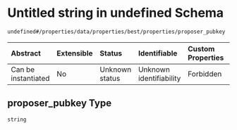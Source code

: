 # Untitled string in undefined Schema

```txt
undefined#/properties/data/properties/best/properties/proposer_pubkey
```



| Abstract            | Extensible | Status         | Identifiable            | Custom Properties | Additional Properties | Access Restrictions | Defined In                                                                              |
| :------------------ | :--------- | :------------- | :---------------------- | :---------------- | :-------------------- | :------------------ | :-------------------------------------------------------------------------------------- |
| Can be instantiated | No         | Unknown status | Unknown identifiability | Forbidden         | Allowed               | none                | [block\_summary.schema.json\*](../out/block_summary.schema.json "open original schema") |

## proposer\_pubkey Type

`string`
